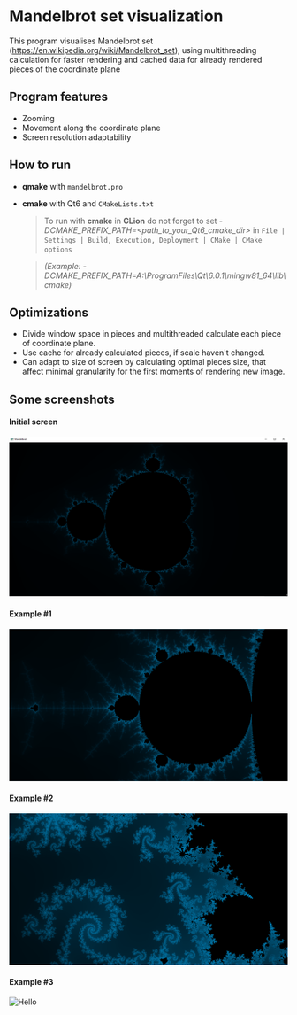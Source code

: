# Mandelbrot set visualization
This program visualises Mandelbrot set (https://en.wikipedia.org/wiki/Mandelbrot_set), using multithreading calculation 
for faster rendering and cached data for already rendered pieces of the coordinate plane

## Program features
 * Zooming
 * Movement along the coordinate plane
 * Screen resolution adaptability

## How to run
* __qmake__ with `mandelbrot.pro`
  

* __cmake__ with Qt6 and `CMakeLists.txt`
    > To run with __cmake__ in __CLion__ do not forget to set _-DCMAKE_PREFIX_PATH=<path_to_your_Qt6_cmake_dir>_ in `File | Settings | Build, Execution, Deployment | CMake | CMake options`  

    > *(Example: -DCMAKE_PREFIX_PATH=A:\ProgramFiles\Qt\6.0.1\mingw81_64\lib\cmake)*

## Optimizations
* Divide window space in pieces and multithreaded calculate each piece of coordinate plane.
* Use cache for already calculated pieces, if scale haven't changed. 
* Can adapt to size of screen by calculating optimal pieces size, that affect minimal granularity for the first moments of rendering new image.

## Some screenshots

#### Initial screen
![Hello](screenshots/init_screen.png)

#### Example #1
![Hello](screenshots/pic_1.png)

#### Example #2
![Hello](screenshots/pic_2.png)

#### Example #3
![Hello](screenshots/pic_3.png)
